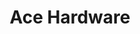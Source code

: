 ---
title: "Ace Hardware"
url: /oklahoma-city/ace-hardware-northwest-expressway-street/
shop: doityourself
---